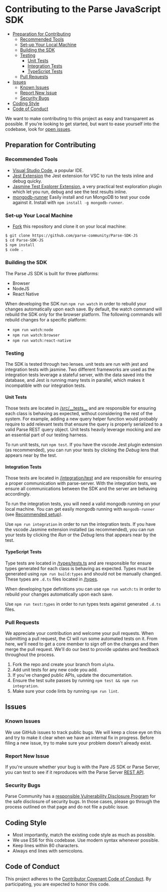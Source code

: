 # Contributing to the Parse JavaScript SDK <!-- omit in toc -->

- [Preparation for Contributing](#preparation-for-contributing)
  - [Recommended Tools](#recommended-tools)
  - [Set-up Your Local Machine](#set-up-your-local-machine)
  - [Building the SDK](#building-the-sdk)
  - [Testing](#testing)
    - [Unit Tests](#unit-tests)
    - [Integration Tests](#integration-tests)
    - [TypeScript Tests](#typescript-tests)
  - [Pull Requests](#pull-requests)
- [Issues](#issues)
  - [Known Issues](#known-issues)
  - [Report New Issue](#report-new-issue)
  - [Security Bugs](#security-bugs)
- [Coding Style](#coding-style)
- [Code of Conduct](#code-of-conduct)

We want to make contributing to this project as easy and transparent as possible. If you're looking to get started, but want to ease yourself into the codebase, look for [open issues](https://github.com/parse-community/Parse-SDK-JS/issues).

## Preparation for Contributing

### Recommended Tools

- [Visual Studio Code](https://code.visualstudio.com), a popular IDE.
- [Jest Extension](https://marketplace.visualstudio.com/items?itemName=Orta.vscode-jest) the Jest extension for VSC to run the tests inline and debug quicky.
- [Jasmine Test Explorer Extension](https://marketplace.visualstudio.com/items?itemName=hbenl.vscode-test-explorer), a very practical test exploration plugin which let you run, debug and see the test results inline.
- [mongodb-runner](https://github.com/mongodb-js/runner) Easily install and run MongoDB to test your code against it. Install with `npm install -g mongodb-runner`.

### Set-up Your Local Machine

- [Fork](https://github.com/parse-community/Parse-SDK-JS) this repository and clone it on your local machine:

```sh
$ git clone https://github.com/parse-community/Parse-SDK-JS
$ cd Parse-SDK-JS
$ npm install
$ code .
```

### Building the SDK

The Parse JS SDK is built for three platforms:

- Browser
- NodeJS
- React Native

When developing the SDK run `npm run watch` in order to rebuild your changes automatically upon each save. By default, the watch command will rebuild the SDK only for the browser platform. The following commands will rebuild changes for a specific platform:

- `npm run watch:node`
- `npm run watch:browser`
- `npm run watch:react-native`

### Testing

The SDK is tested through two lenses. unit tests are run with jest and integration tests with jasmine. Two different frameworks are used as the integration tests leverage a stateful server, with the data saved into the database, and Jest is running many tests in parallel, which makes it incompatible with our integration tests.

#### Unit Tests

Those tests are located in [/src/\_\_tests\_\_](/src/__tests__) and are responsible for ensuring each class is behaving as expected, without considering the rest of the system. For example, adding a new query helper function would probably require to add relevant tests that ensure the query is properly serialized to a valid Parse REST query object. Unit tests heavily leverage mocking and are an essential part of our testing harness.

To run unit tests, run `npm test`. If you have the vscode Jest plugin extension (as recommended), you can run your tests by clicking the *Debug* lens that appears near by the test.

#### Integration Tests

Those tests are located in [/integration/test](/integration/test) and are responsible for ensuring a proper communication with parse-server. With the integration tests, we ensure all communications between the SDK and the server are behaving accordingly.

To run the integration tests, you will need a valid mongodb running on your local machine. You can get easily mongodb running with `mongodb-runner` (see [Recommended setup](#recommended-setup)). 

Use `npm run integration` in order to run the integration tests. If you have the vscode Jasmine extension installed (as recommended), you can run your tests by clicking the *Run* or the *Debug* lens that appears near by the test.

#### TypeScript Tests

Type tests are located in [/types/tests.ts](/types/tests.ts) and are responsible for ensure types generated for each class is behaving as expected. Types must be generated using `npm run build:types` and should not be manually changed. These types are `.d.ts` files located in [/types](/types).

When developing type definitions you can use `npm run watch:ts` in order to rebuild your changes automatically upon each save.

Use `npm run test:types` in order to run types tests against generated `.d.ts` files.

### Pull Requests

We appreciate your contribution and welcome your pull requests. When submitting a pull request, the CI will run some automated tests on it. From here, we'll need to get a core member to sign off on the changes and then merge the pull request. We'll do our best to provide updates and feedback throughout the process.

1. Fork the repo and create your branch from `alpha`.
2. Add unit tests for any new code you add.
3. If you've changed public APIs, update the documentation.
4. Ensure the test suite passes by running `npm test && npm run integration`.
5. Make sure your code lints by running `npm run lint`.

## Issues

### Known Issues

We use GitHub issues to track public bugs. We will keep a close eye on this and try to make it clear when we have an internal fix in progress. Before filing a new issue, try to make sure your problem doesn't already exist.

### Report New Issue

If you're unsure whether your bug is with the Pare JS SDK or Parse Server, you can test to see if it reproduces with the Parse Server [REST API](https://docs.parseplatform.org/rest/guide).

### Security Bugs

Parse Community has a [responsible Vulnerability Disclosure Program](https://github.com/parse-community/parse-server/blob/master/SECURITY.md) for the safe disclosure of security bugs. In those cases, please go through the process outlined on that page and do not file a public issue.

## Coding Style

- Most importantly, match the existing code style as much as possible.
- We use ES6 for this codebase. Use modern syntax whenever possible.
- Keep lines within 80 characters.
- Always end lines with semicolons.

## Code of Conduct

This project adheres to the [Contributor Covenant Code of Conduct](https://github.com/parse-community/parse-server/blob/master/CODE_OF_CONDUCT.md). By participating, you are expected to honor this code.
